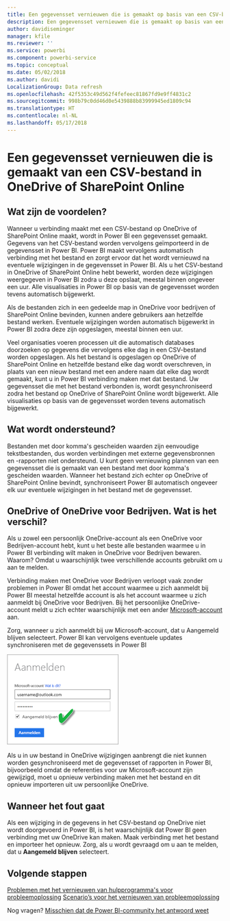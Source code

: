 ```yaml
---
title: Een gegevensset vernieuwen die is gemaakt op basis van een CSV-bestand (door komma's gescheiden waarden) in OneDrive
description: Een gegevensset vernieuwen die is gemaakt op basis van een CSV-bestand (door komma's gescheiden waarden) in OneDrive
author: davidiseminger
manager: kfile
ms.reviewer: ''
ms.service: powerbi
ms.component: powerbi-service
ms.topic: conceptual
ms.date: 05/02/2018
ms.author: davidi
LocalizationGroup: Data refresh
ms.openlocfilehash: 42f5353c49d562f4fefeec81867fd9e9ff4831c2
ms.sourcegitcommit: 998b79c0dd46d0e5439888b83999945ed1809c94
ms.translationtype: HT
ms.contentlocale: nl-NL
ms.lasthandoff: 05/17/2018
---
```

# <a name="refresh-a-dataset-created-from-a-csv-file-on-onedrive-or-sharepoint-online"></a>Een gegevensset vernieuwen die is gemaakt van een CSV-bestand in OneDrive of SharePoint Online
## <a name="what-are-the-advantages"></a>Wat zijn de voordelen?
Wanneer u verbinding maakt met een CSV-bestand op OneDrive of SharePoint Online maakt, wordt in Power BI een gegevensset gemaakt. Gegevens van het CSV-bestand worden vervolgens geïmporteerd in de gegevensset in Power BI. Power BI maakt vervolgens automatisch verbinding met het bestand en zorgt ervoor dat het wordt vernieuwd na eventuele wijzigingen in de gegevensset in Power BI. Als u het CSV-bestand in OneDrive of SharePoint Online hebt bewerkt, worden deze wijzigingen weergegeven in Power BI zodra u deze opslaat, meestal binnen ongeveer een uur. Alle visualisaties in Power BI op basis van de gegevensset worden tevens automatisch bijgewerkt.

Als de bestanden zich in een gedeelde map in OneDrive voor bedrijven of SharePoint Online bevinden, kunnen andere gebruikers aan hetzelfde bestand werken. Eventuele wijzigingen worden automatisch bijgewerkt in Power BI zodra deze zijn opgeslagen, meestal binnen een uur.

Veel organisaties voeren processen uit die automatisch databases doorzoeken op gegevens die vervolgens elke dag in een CSV-bestand worden opgeslagen. Als het bestand is opgeslagen op OneDrive of SharePoint Online en hetzelfde bestand elke dag wordt overschreven, in plaats van een nieuw bestand met een andere naam dat elke dag wordt gemaakt, kunt u in Power BI verbinding maken met dat bestand. Uw gegevensset die met het bestand verbonden is, wordt gesynchroniseerd zodra het bestand op OneDrive of SharePoint Online wordt bijgewerkt. Alle visualisaties op basis van de gegevensset worden tevens automatisch bijgewerkt.

## <a name="whats-supported"></a>Wat wordt ondersteund?
Bestanden met door komma's gescheiden waarden zijn eenvoudige tekstbestanden, dus worden verbindingen met externe gegevensbronnen en -rapporten niet ondersteund. U kunt geen vernieuwing plannen van een gegevensset die is gemaakt van een bestand met door komma's gescheiden waarden. Wanneer het bestand zich echter op OneDrive of SharePoint Online bevindt, synchroniseert Power BI automatisch ongeveer elk uur eventuele wijzigingen in het bestand met de gegevensset.

## <a name="onedrive-or-onedrive-for-business-whats-the-difference"></a>OneDrive of OneDrive voor Bedrijven. Wat is het verschil?
Als u zowel een persoonlijk OneDrive-account als een OneDrive voor Bedrijven-account hebt, kunt u het beste alle bestanden waarmee u in Power BI verbinding wilt maken in OneDrive voor Bedrijven bewaren. Waarom? Omdat u waarschijnlijk twee verschillende accounts gebruikt om u aan te melden.

Verbinding maken met OneDrive voor Bedrijven verloopt vaak zonder problemen in Power BI omdat het account waarmee u zich aanmeldt bij Power BI meestal hetzelfde account is als het account waarmee u zich aanmeldt bij OneDrive voor Bedrijven. Bij het persoonlijke OneDrive-account meldt u zich echter waarschijnlijk met een ander [Microsoft-account](http://www.microsoft.com/account/default.aspx) aan.

Zorg, wanneer u zich aanmeldt bij uw Microsoft-account, dat u Aangemeld blijven selecteert. Power BI kan vervolgens eventuele updates synchroniseren met de gegevenssets in Power BI

![](media/refresh-csv-file-onedrive/refresh_signin_keepmesignedin.png)

Als u in uw bestand in OneDrive wijzigingen aanbrengt die niet kunnen worden gesynchroniseerd met de gegevensset of rapporten in Power BI, bijvoorbeeld omdat de referenties voor uw Microsoft-account zijn gewijzigd, moet u opnieuw verbinding maken met het bestand en dit opnieuw importeren uit uw persoonlijke OneDrive.

## <a name="when-things-go-wrong"></a>Wanneer het fout gaat
Als een wijziging in de gegevens in het CSV-bestand op OneDrive niet wordt doorgevoerd in Power BI, is het waarschijnlijk dat Power BI geen verbinding met uw OneDrive kan maken. Maak verbinding met het bestand en importeer het opnieuw. Zorg, als u wordt gevraagd om u aan te melden, dat u **Aangemeld blijven** selecteert.

## <a name="next-steps"></a>Volgende stappen
[Problemen met het vernieuwen van hulpprogramma's voor probleemoplossing](service-gateway-onprem-tshoot.md)
[Scenario’s voor het vernieuwen van probleemoplossing](refresh-troubleshooting-refresh-scenarios.md)

Nog vragen? [Misschien dat de Power BI-community het antwoord weet](https://community.powerbi.com/)

